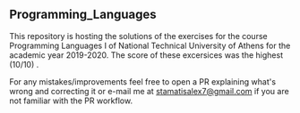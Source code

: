 ## Programming_Languages

 This repository is hosting the solutions of the exercises for the course Programming Languages I of National Technical University of Athens for the academic year 2019-2020.
 The score of these excersices was the highest (10/10) .

For any mistakes/improvements feel free to open a PR explaining what's wrong and correcting it or e-mail me at stamatisalex7@gmail.com if you are not familiar with the PR workflow.
